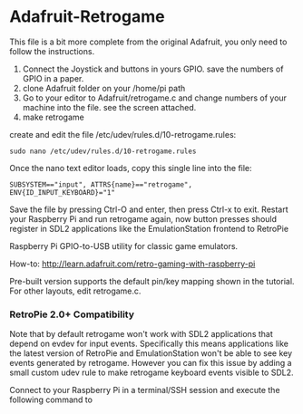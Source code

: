 Adafruit-Retrogame
==================



This file is a bit more complete from the original Adafruit, you only need to follow the instructions.


1. Connect the Joystick and buttons in yours GPIO. save the numbers of GPIO in a paper.
2. clone Adafruit folder on your /home/pi path
3. Go to your editor to Adafruit/retrogame.c and change numbers of your machine into the file. see the screen attached.
4. make retrogame

create and edit the file /etc/udev/rules.d/10-retrogame.rules:

````
sudo nano /etc/udev/rules.d/10-retrogame.rules

````

Once the nano text editor loads, copy this single line into the file:

````
SUBSYSTEM=="input", ATTRS{name}=="retrogame", ENV{ID_INPUT_KEYBOARD}="1"

````

Save the file by pressing Ctrl-O and enter, then press Ctrl-x to exit.  Restart your Raspberry Pi and run retrogame again, now button presses should register in SDL2 applications like the EmulationStation frontend to RetroPie


Raspberry Pi GPIO-to-USB utility for classic game emulators.

How-to: http://learn.adafruit.com/retro-gaming-with-raspberry-pi

Pre-built version supports the default pin/key mapping shown in the tutorial. For other layouts, edit retrogame.c.

### RetroPie 2.0+ Compatibility

Note that by default retrogame won't work with SDL2 applications that depend on evdev for input events.  Specifically this means applications like the latest version of RetroPie and EmulationStation won't be able to see key events generated by retrogame.  However you can fix this issue by adding a small custom udev rule to make retrogame keyboard events visible to SDL2.

Connect to your Raspberry Pi in a terminal/SSH session and execute the following command to